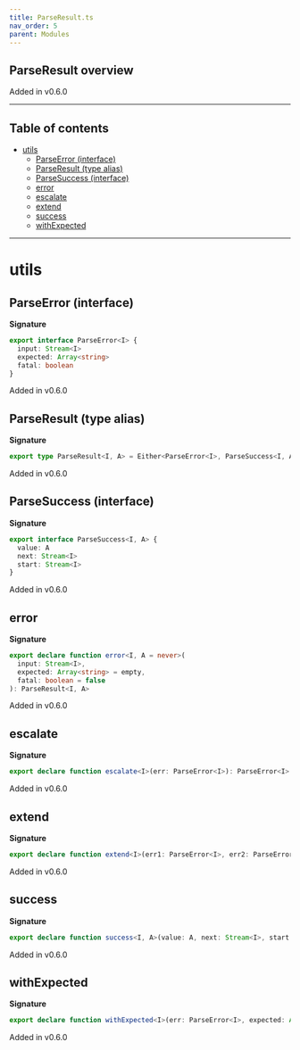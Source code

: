 ```yaml
---
title: ParseResult.ts
nav_order: 5
parent: Modules
---
```


## ParseResult overview

Added in v0.6.0

---

<h2 class="text-delta">Table of contents</h2>

- [utils](#utils)
  - [ParseError (interface)](#parseerror-interface)
  - [ParseResult (type alias)](#parseresult-type-alias)
  - [ParseSuccess (interface)](#parsesuccess-interface)
  - [error](#error)
  - [escalate](#escalate)
  - [extend](#extend)
  - [success](#success)
  - [withExpected](#withexpected)

---

# utils

## ParseError (interface)

**Signature**

```ts
export interface ParseError<I> {
  input: Stream<I>
  expected: Array<string>
  fatal: boolean
}
```

Added in v0.6.0

## ParseResult (type alias)

**Signature**

```ts
export type ParseResult<I, A> = Either<ParseError<I>, ParseSuccess<I, A>>
```

Added in v0.6.0

## ParseSuccess (interface)

**Signature**

```ts
export interface ParseSuccess<I, A> {
  value: A
  next: Stream<I>
  start: Stream<I>
}
```

Added in v0.6.0

## error

**Signature**

```ts
export declare function error<I, A = never>(
  input: Stream<I>,
  expected: Array<string> = empty,
  fatal: boolean = false
): ParseResult<I, A>
```

Added in v0.6.0

## escalate

**Signature**

```ts
export declare function escalate<I>(err: ParseError<I>): ParseError<I>
```

Added in v0.6.0

## extend

**Signature**

```ts
export declare function extend<I>(err1: ParseError<I>, err2: ParseError<I>): ParseError<I>
```

Added in v0.6.0

## success

**Signature**

```ts
export declare function success<I, A>(value: A, next: Stream<I>, start: Stream<I>): ParseResult<I, A>
```

Added in v0.6.0

## withExpected

**Signature**

```ts
export declare function withExpected<I>(err: ParseError<I>, expected: Array<string>): ParseError<I>
```

Added in v0.6.0
